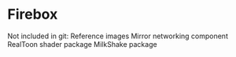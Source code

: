 # Firebox
 
Not included in git:
Reference images
Mirror networking component
RealToon shader package
MilkShake package